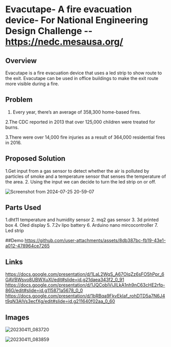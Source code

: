 # Evacutape- A fire evacuation device- For National Engineering Design Challenge --https://nedc.mesausa.org/

## Overview

Evacutape is a fire evacuation device that uses a led strip to show  route to the exit. Evacutape can be used in office buildings to make the exit route more visible during a fire.

## Problem
1. Every year, there’s an average of 358,300 home-based fires.

2.The CDC reported in 2013 that over 125,000 children were treated for burns.

3.There were over 14,000 fire injuries as a result of 364,000 residential fires in 2016.

## Proposed Solution
1.Get input from a gas sensor to detect whether the air is polluted by particles of smoke and a temperature sensor that senses the temperature of the area.
2. Using the input we can decide to turn the led strip on or off.

![Screenshot from 2024-07-25 20-59-07](https://github.com/user-attachments/assets/076850fa-b125-44cf-9dd2-b8a2c4777a62)

## Parts Used
1.dht11 temperature and humidity sensor
2. mq2 gas sensor
3. 3d printed box 
4. Oled display
5. 7.2v lipo battery
6. Arduino nano mircocontroller
7. Led strip


##Demo
https://github.com/user-attachments/assets/8db387bc-fb19-43e1-a012-478964ce7265



## Links
https://docs.google.com/presentation/d/1LaL2WqS_A67OlqZz6sFO5hPpr_6GAVBWsvo8UBWXuXI/edit#slide=id.g21daea343f2_0_91
https://docs.google.com/presentation/d/1JQCoblViJlLkA1nh9nC63cHE2rfp-86G/edit#slide=id.g115871a5678_0_0
https://docs.google.com/presentation/d/1bRBqa9FkvEkIaf_rohDTD5a7N6J4t9qN3AlVs3ecfXg/edit#slide=id.g211640f02aa_0_60


## Images


![20230411_083720](https://github.com/user-attachments/assets/23e26699-07cc-4524-8e7f-6add2dbfe762)


![20230411_083859](https://github.com/user-attachments/assets/86762c27-a6f2-4fab-a3f9-294202f4a7e7)


